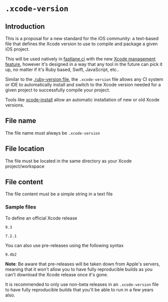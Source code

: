 # `.xcode-version`

## Introduction

This is a proposal for a new standard for the iOS community: a text-based file that defines the Xcode version to use to compile and package a given iOS project.

This will be used natively in [fastlane.ci](https://fastlane.ci) with the new [Xcode management feature](https://github.com/fastlane/ci/pull/819), however it's designed in a way that any tool in the future can pick it up, no matter if it's Ruby based, Swift, JavaScript, etc.. 

Similar to the [.ruby-version file](https://en.wikipedia.org/wiki/Ruby_Version_Manager), the `.xcode-version` file allows any CI system or IDE to automatically install and switch to the Xcode version needed for a given project to successfully compile your project.

Tools like [xcode-install](https://github.com/krausefx/xcode-install) allow an automatic installation of new or old Xcode versions.

## File name

The file name must always be `.xcode-version`

## File location

The file must be located in the same directory as your Xcode project/workspace

## File content

The file content must be a simple string in a text file

### Sample files

To define an official Xcode release

```
9.3
```

```
7.2.1
```

You can also use pre-releases using the following syntax

```
9.4b2
```

**Note**: Be aware that pre-releases will be taken down from Apple's servers, meaning that it won't allow you to have fully reproducible builds as you can't download the Xcode release once it's gone.

It is recommended to only use non-beta releases in an `.xcode-version` file to have fully reproducible builds that you'll be able to run in a few years also.
